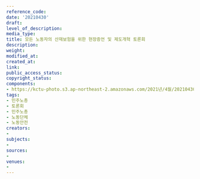 ```yaml
---
reference_code: 
date: '20210430'
draft: 
level_of_description: 
media_type: 
title: 모든 노동자의 산재보험을 위한 현장증언 및 제도개혁 토론회
description: 
weight: 
modified_at: 
created_at: 
link: 
public_access_status: 
copyright_status: 
components:
- https://kctu-photo.s3.ap-northeast-2.amazonaws.com/2021년/4월/20210430-모든+노동자의+산재보험을+위한+현장증언+및+제도개혁+토론회_민주노총_토론회_민주노총_노동단체_노동안전/_1DX0036.jpg
tags:
- 민주노총
- 토론회
- 민주노총
- 노동단체
- 노동안전
creators:
- 
subjects:
- 
sources:
- 
venues:
- 
---
```

